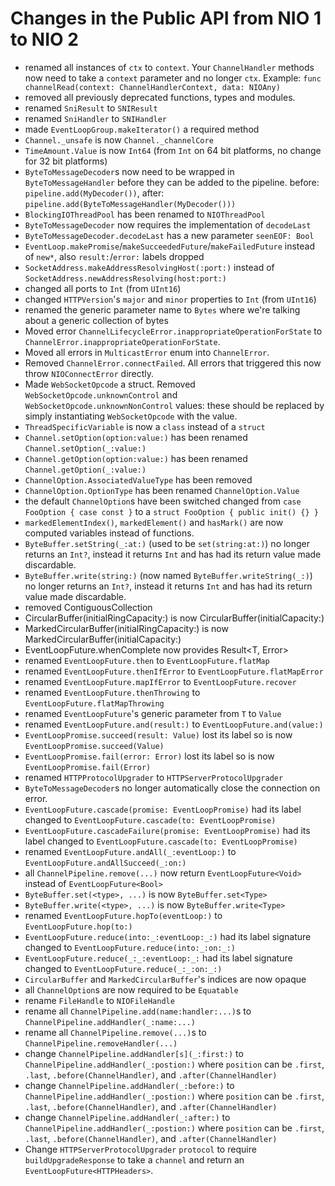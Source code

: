# Changes in the Public API from NIO 1 to NIO 2

- renamed all instances of `ctx` to `context`. Your `ChannelHandler` methods now
  need to take a `context` parameter and no longer `ctx`. Example: `func channelRead(context: ChannelHandlerContext, data: NIOAny)`
- removed all previously deprecated functions, types and modules.
- renamed `SniResult` to `SNIResult`
- renamed `SniHandler` to `SNIHandler`
- made `EventLoopGroup.makeIterator()` a required method
- `Channel._unsafe` is now `Channel._channelCore`
- `TimeAmount.Value` is now `Int64` (from `Int` on 64 bit platforms, no change
  for 32 bit platforms)
- `ByteToMessageDecoder`s now need to be wrapped in `ByteToMessageHandler`
  before they can be added to the pipeline.
  before: `pipeline.add(MyDecoder())`, after: `pipeline.add(ByteToMessageHandler(MyDecoder()))`
- `BlockingIOThreadPool` has been renamed to `NIOThreadPool`
- `ByteToMessageDecoder` now requires the implementation of `decodeLast`
- `ByteToMessageDecoder.decodeLast` has a new parameter `seenEOF: Bool`
- `EventLoop.makePromise`/`makeSucceededFuture`/`makeFailedFuture` instead of `new*`, also `result:`/`error:` labels dropped
- `SocketAddress.makeAddressResolvingHost(:port:)` instead of
  `SocketAddress.newAddressResolving(host:port:)`
- changed all ports to `Int` (from `UInt16`)
- changed `HTTPVersion`'s `major` and `minor` properties to `Int` (from `UInt16`)
- renamed the generic parameter name to `Bytes` where we're talking about a
  generic collection of bytes
- Moved error `ChannelLifecycleError.inappropriateOperationForState` to `ChannelError.inappropriateOperationForState`.
- Moved all errors in `MulticastError` enum into `ChannelError`.
- Removed `ChannelError.connectFailed`. All errors that triggered this now throw `NIOConnectError` directly.
- Made `WebSocketOpcode` a struct. Removed `WebSocketOpcode.unknownControl` and
  `WebSocketOpcode.unknownNonControl` values: these should be replaced by
  simply instantiating `WebSocketOpcode` with the value.
- `ThreadSpecificVariable` is now a `class` instead of a `struct`
- `Channel.setOption(option:value:)` has been renamed `Channel.setOption(_:value:)`
- `Channel.getOption(option:value:)` has been renamed `Channel.getOption(_:value:)`
- `ChannelOption.AssociatedValueType` has been removed
- `ChannelOption.OptionType` has been renamed `ChannelOption.Value`
- the default `ChannelOption`s have been switched changed from `case FooOption { case const }` to a `struct FooOption { public init() {} }`
- `markedElementIndex()`, `markedElement()` and `hasMark()` are now computed variables instead of functions.
- `ByteBuffer.setString(_:at:)` (used to be `set(string:at:)`) no longer returns an `Int?`, instead it
  returns `Int` and has had its return value made discardable.
- `ByteBuffer.write(string:)` (now named `ByteBuffer.writeString(_:)`) no longer returns an `Int?`, instead it
  returns `Int` and has had its return value made discardable.
- removed ContiguousCollection
- CircularBuffer(initialRingCapacity:) is now CircularBuffer(initialCapacity:)
- MarkedCircularBuffer(initialRingCapacity:) is now MarkedCircularBuffer(initialCapacity:)
- EventLoopFuture.whenComplete now provides Result<T, Error>
- renamed `EventLoopFuture.then` to `EventLoopFuture.flatMap`
- renamed `EventLoopFuture.thenIfError` to `EventLoopFuture.flatMapError`
- renamed `EventLoopFuture.mapIfError` to `EventLoopFuture.recover`
- renamed `EventLoopFuture.thenThrowing` to `EventLoopFuture.flatMapThrowing`
- renamed `EventLoopFuture`'s generic parameter from `T` to `Value`
- renamed `EventLoopFuture.and(result:)` to `EventLoopFuture.and(value:)`
- `EventLoopPromise.succeed(result: Value)` lost its label so is now `EventLoopPromise.succeed(Value)`
- `EventLoopPromise.fail(error: Error)` lost its label so is now `EventLoopPromise.fail(Error)`
- renamed `HTTPProtocolUpgrader` to `HTTPServerProtocolUpgrader`
- `ByteToMessageDecoder`s no longer automatically close the connection on error.
- `EventLoopFuture.cascade(promise: EventLoopPromise)` had its label changed to `EventLoopFuture.cascade(to: EventLoopPromise)`
- `EventLoopFuture.cascadeFailure(promise: EventLoopPromise)` had its label changed to `EventLoopFuture.cascade(to: EventLoopPromise)`
- renamed `EventLoopFuture.andAll(_:eventLoop:)` to `EventLoopFuture.andAllSucceed(_:on:)`
- all `ChannelPipeline.remove(...)` now return `EventLoopFuture<Void>` instead of `EventLoopFuture<Bool>`
- `ByteBuffer.set(<type>, ...)` is now `ByteBuffer.set<Type>`
- `ByteBuffer.write(<type>, ...)` is now `ByteBuffer.write<Type>`
- renamed `EventLoopFuture.hopTo(eventLoop:)` to `EventLoopFuture.hop(to:)`
- `EventLoopFuture.reduce(into:_:eventLoop:_:)` had its label signature changed to `EventLoopFuture.reduce(into:_:on:_:)`
- `EventLoopFuture.reduce(_:_:eventLoop:_:` had its label signature changed to `EventLoopFuture.reduce(_:_:on:_:)`
- `CircularBuffer` and `MarkedCircularBuffer`'s indices are now opaque
- all `ChannelOption`s are now required to be  `Equatable`
- rename `FileHandle` to `NIOFileHandle`
- rename all `ChannelPipeline.add(name:handler:...)`s to `ChannelPipeline.addHandler(_:name:...)`
- rename all `ChannelPipeline.remove(...)`s to `ChannelPipeline.removeHandler(...)`
- change `ChannelPipeline.addHandler[s](_:first:)` to  `ChannelPipeline.addHandler(_:postion:)` where `position` can be `.first`, `.last`, `.before(ChannelHandler)`, and `.after(ChannelHandler)`
- change  `ChannelPipeline.addHandler(_:before:)` to  `ChannelPipeline.addHandler(_:postion:)` where `position` can be `.first`, `.last`, `.before(ChannelHandler)`, and `.after(ChannelHandler)`
- change  `ChannelPipeline.addHandler(_:after:)` to  `ChannelPipeline.addHandler(_:postion:)` where `position` can be `.first`, `.last`, `.before(ChannelHandler)`, and `.after(ChannelHandler)`
- Change `HTTPServerProtocolUpgrader` `protocol` to require `buildUpgradeResponse` to take a `channel` and return an `EventLoopFuture<HTTPHeaders>`.

